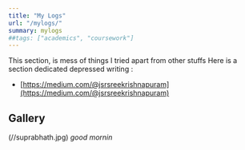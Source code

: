 ```yaml
---
title: "My Logs"
url: "/mylogs/"
summary: mylogs
##tags: ["academics", "coursework"]
---
```


This section, is mess of things I tried apart from other stuffs Here is a section dedicated depressed writing :
- [https://medium.com/@jsrsreekrishnapuram](https://medium.com/@jsrsreekrishnapuram)

## Gallery
(//suprabhath.jpg)
*good mornin*



